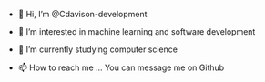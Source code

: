 - 👋 Hi, I’m @Cdavison-development
- 👀 I’m interested in machine learning and software development
- 🌱 I’m currently studying computer science

- 📫 How to reach me ... You can message me on Github 

